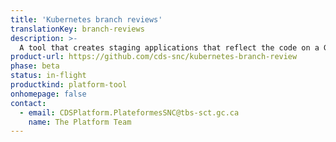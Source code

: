 ```yaml
---
title: 'Kubernetes branch reviews'
translationKey: branch-reviews
description: >-
  A tool that creates staging applications that reflect the code on a Git branch using an isolated Kubernetes cluster, allowing you to test and review your application in an interactive environment.
product-url: https://github.com/cds-snc/kubernetes-branch-review
phase: beta
status: in-flight
productkind: platform-tool
onhomepage: false
contact:
  - email: CDSPlatform.PlateformesSNC@tbs-sct.gc.ca
    name: The Platform Team
---
```

